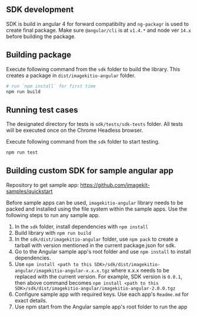 ## SDK development

SDK is build in angular 4 for forward compatibilty and `ng-packagr` is used to create final package. Make sure `@angular/cli` is at `v1.4.*` and node ver `14.x` before building the package.

## Building package

Execute following command from the `sdk` folder to build the library. This creates a package in `dist/imagekitio-angular` folder.
```sh
# run `npm install` for first time
npm run build
```

## Running test cases

The designated directory for tests is `sdk/tests/sdk-tests` folder. All tests will be executed once on the Chrome Headless browser.

Execute following command from the `sdk` folder to start testing.
```sh
npm run test
```

## Building custom SDK for sample angular app

Repository to get sample app: https://github.com/imagekit-samples/quickstart

Before sample apps can be used, `imagekitio-angular` library needs to be packed and installed using the file system within the sample apps. Use the following steps to run any sample app.

1. In the `sdk` folder, install dependencies with `npm install`
2. Build library with `npm run build`
3. In the `sdk/dist/imagekitio-angular` folder, use `npm pack` to create a tarball with version mentioned in the current package.json for sdk. 
4. Go to the Angular sample app's root folder and use `npm install` to install dependencies.
5. Use `npm install <path to this SDK>/sdk/dist/imagekitio-angular/imagekitio-angular-x.x.x.tgz` where x.x.x needs to be replaced with the current version. For example, SDK version is `0.0.1`, then above command becomes `npm install <path to this SDK>/sdk/dist/imagekitio-angular/imagekitio-angular-2.0.0.tgz`
6. Configure sample app with required keys. Use each app's `Readme.md` for exact details.
7. Use npm start from the Angular sample app's root folder to run the app